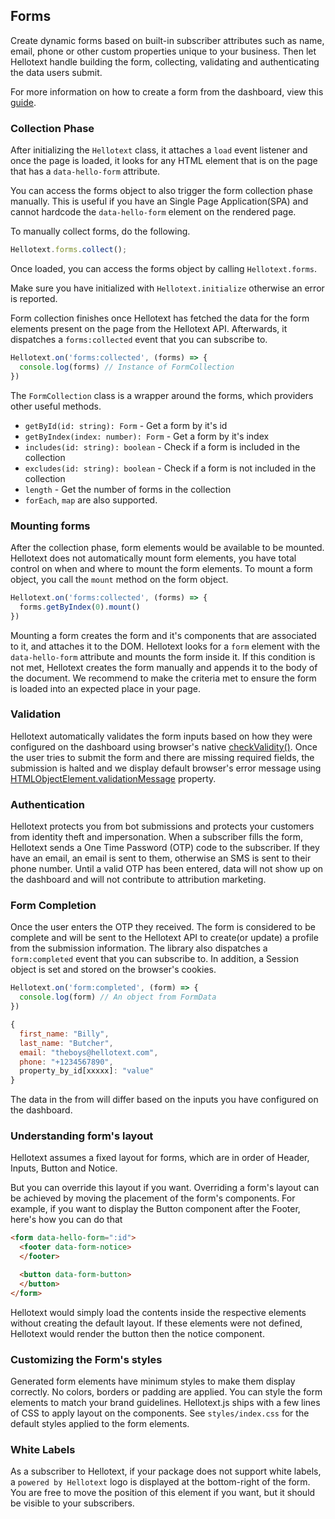 ## Forms

Create dynamic forms based on built-in subscriber attributes such as name, email, phone or other custom properties unique to your business. 
Then let Hellotext handle building the form, collecting, validating and authenticating the data users submit. 

For more information on how to create a form from the dashboard, view this [guide](https://help.hellotext.com/forms).

### Collection Phase

After initializing the `Hellotext` class, it attaches a `load` event listener and once the page is loaded, 
it looks for any HTML element that is on the page that has a `data-hello-form` attribute. 

You can access the forms object to also trigger the form collection phase manually. 
This is useful if you have an Single Page Application(SPA) and cannot hardcode the `data-hello-form` element on the rendered page. 

To manually collect forms, do the following. 

```javascript
Hellotext.forms.collect();
```

Once loaded, you can access the forms object by calling `Hellotext.forms`.

Make sure you have initialized with `Hellotext.initialize` otherwise an error is reported. 

Form collection finishes once Hellotext has fetched the data for the form elements present on the page from the Hellotext API.
Afterwards, it dispatches a `forms:collected` event that you can subscribe to. 

```javascript
Hellotext.on('forms:collected', (forms) => {
  console.log(forms) // Instance of FormCollection
})
```

The `FormCollection` class is a wrapper around the forms, which providers other useful methods. 

- `getById(id: string): Form` - Get a form by it's id
- `getByIndex(index: number): Form` - Get a form by it's index
- `includes(id: string): boolean` - Check if a form is included in the collection
- `excludes(id: string): boolean` - Check if a form is not included in the collection
- `length` - Get the number of forms in the collection
- `forEach`, `map` are also supported.

### Mounting forms

After the collection phase, form elements would be available to be mounted. Hellotext does not automatically mount form elements, 
you have total control on when and where to mount the form elements. To mount a form object, you call the `mount` method on the form object. 

```javascript
Hellotext.on('forms:collected', (forms) => {
  forms.getByIndex(0).mount()
})
```

Mounting a form creates the form and it's components that are associated to it, and attaches it to the DOM. 
Hellotext looks for a `form` element with the `data-hello-form` attribute and mounts the form inside it. 
If this condition is not met, Hellotext creates the form manually and appends it to the body of the document.
We recommend to make the criteria met to ensure the form is loaded into an expected place in your page.

### Validation

Hellotext automatically validates the form inputs based on how they were configured on the dashboard 
using browser's native [checkValidity()](https://developer.mozilla.org/en-US/docs/Web/API/HTMLSelectElement/checkValidity). 
Once the user tries to submit the form and there are missing required fields, 
the submission is halted and we display default browser's error message using [HTMLObjectElement.validationMessage](https://developer.mozilla.org/en-US/docs/Web/API/HTMLObjectElement/validationMessage) property.

### Authentication

Hellotext protects you from bot submissions and protects your customers from identity theft and impersonation. 
When a subscriber fills the form, Hellotext sends a One Time Password (OTP) code to the subscriber. If they have an email,
an email is sent to them, otherwise an SMS is sent to their phone number. 
Until a valid OTP has been entered, data will not show up on the dashboard and will not contribute to attribution marketing.

### Form Completion

Once the user enters the OTP they received. The form is considered to be complete and will be sent to the Hellotext API to create(or update) a profile from the submission information. 
The library also dispatches a `form:completed` event that you can subscribe to. In addition, a Session object is set and stored on the browser's cookies. 

```javascript
Hellotext.on('form:completed', (form) => {
  console.log(form) // An object from FormData
})

{
  first_name: "Billy",
  last_name: "Butcher",
  email: "theboys@hellotext.com",
  phone: "+1234567890",
  property_by_id[xxxxx]: "value"
}
```     

The data in the from will differ based on the inputs you have configured on the dashboard.

### Understanding form's layout

Hellotext assumes a fixed layout for forms, which are in order of Header, Inputs, Button and Notice. 

But you can override this layout if you want. Overriding a form's layout can be achieved
by moving the placement of the form's components. For example, if you want to display the Button component after the Footer, here's how you can do that

```html
<form data-hello-form=":id">
  <footer data-form-notice>
  </footer>

  <button data-form-button>
  </button>
</form>
```

Hellotext would simply load the contents inside the respective elements without creating the default layout. 
If these elements were not defined, Hellotext would render the button then the notice component.

### Customizing the Form's styles

Generated form elements have minimum styles to make them display correctly. No colors, borders or padding are applied.
You can style the form elements to match your brand guidelines. Hellotext.js ships with a few lines of CSS to apply layout on the components.
See `styles/index.css` for the default styles applied to the form elements.

### White Labels

As a subscriber to Hellotext, if your package does not support white labels, a `powered by Hellotext` logo is displayed at the bottom-right of the form.
You are free to move the position of this element if you want, but it should be visible to your subscribers.
